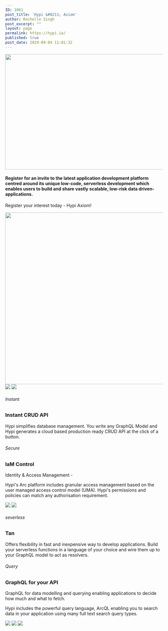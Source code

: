 ```yaml
---
ID: 1061
post_title: 'Hypi &#8211; Axiom'
author: Rochelle Singh
post_excerpt: ""
layout: page
permalink: https://hypi.io/
published: true
post_date: 2019-09-04 11:01:32
---
```

 <a href="https://hypi.io" data-elementor-open-lightbox=""> <img width="768" height="368" src="https://hypi.io/wp-content/uploads/2018/10/purple@2x-768x368.png" alt="" srcset="https://hypi.io/wp-content/uploads/2018/10/purple@2x-768x368.png 768w, https://hypi.io/wp-content/uploads/2018/10/purple@2x-300x144.png 300w, https://hypi.io/wp-content/uploads/2018/10/purple@2x-1024x491.png 1024w" sizes="(max-width: 768px) 100vw, 768px" /> </a> 
#### Register for an invite to the latest application development platform centred around its unique low-code, serverless development which enables users to build and share vastly scalable, low-risk data driven-applications.  
  
Register your interest today - Hypi Axiom! 

<img width="867" height="548" src="https://hypi.io/wp-content/uploads/2019/04/SaaS-4.png" alt="" srcset="https://hypi.io/wp-content/uploads/2019/04/SaaS-4.png 867w, https://hypi.io/wp-content/uploads/2019/04/SaaS-4-300x190.png 300w, https://hypi.io/wp-content/uploads/2019/04/SaaS-4-768x485.png 768w, https://hypi.io/wp-content/uploads/2019/04/SaaS-4-158x100.png 158w, https://hypi.io/wp-content/uploads/2019/04/SaaS-4-127x80.png 127w, https://hypi.io/wp-content/uploads/2019/04/SaaS-4-394x249.png 394w" sizes="(max-width: 867px) 100vw, 867px" /> ![][1] ![][2] 
###### Instant

### Instant CRUD API

Hypi simplifies database management. You write any GraphQL Model and Hypi generates a cloud based production ready CRUD API at the click of a button. 

###### Secure

### IaM Control

Identity & Access Management -   
  
Hypi's Arc platform includes granular access management based on the user managed access control model (UMA). Hypi's permissions and policies can match any authorisation requirement.

![][3] ![][2] 
###### severless

### Tan 

Offers flexibility in fast and inexpensive way to develop applications. Build your serverless functions in a language of your choice and wire them up to your GraphQL model to act as resolvers.

###### Query 

### GraphQL for your API

GraphQL for data modelling and querying enabling applications to decide how much and what to fetch.  
  
Hypi includes the powerful query language, ArcQL enabling you to search data in your application using many full text search query types.

![][3] ![][1] ![][1]

 [1]: https://import.themovation.com/stratus/wp-content/uploads/2019/03/circle1.png ""
 [2]: https://import.themovation.com/stratus/wp-content/uploads/2019/04/SaaS-2.png ""
 [3]: https://import.themovation.com/stratus/wp-content/uploads/2019/04/SaaS-5.png ""